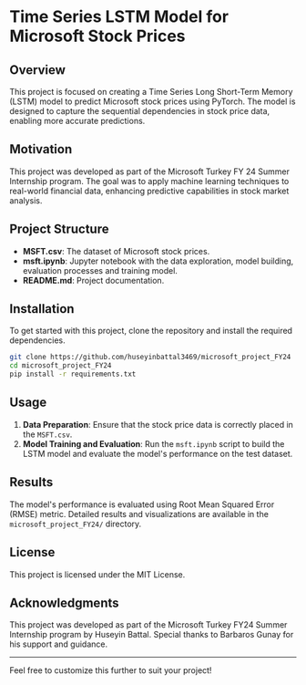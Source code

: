 # Time Series LSTM Model for Microsoft Stock Prices

## Overview

This project is focused on creating a Time Series Long Short-Term Memory (LSTM) model to predict Microsoft stock prices using PyTorch. The model is designed to capture the sequential dependencies in stock price data, enabling more accurate predictions.

## Motivation

This project was developed as part of the Microsoft Turkey FY 24 Summer Internship program. The goal was to apply machine learning techniques to real-world financial data, enhancing predictive capabilities in stock market analysis.

## Project Structure

- **MSFT.csv**: The dataset of Microsoft stock prices.
- **msft.ipynb**: Jupyter notebook with the data exploration, model building, evaluation processes and training model.
- **README.md**: Project documentation.

## Installation

To get started with this project, clone the repository and install the required dependencies.

```bash
git clone https://github.com/huseyinbattal3469/microsoft_project_FY24
cd microsoft_project_FY24
pip install -r requirements.txt
```

## Usage

1. **Data Preparation**: Ensure that the stock price data is correctly placed in the `MSFT.csv`.
2. **Model Training and Evaluation**: Run the `msft.ipynb` script to build the LSTM model and evaluate the model's performance on the test dataset.

## Results

The model's performance is evaluated using Root Mean Squared Error (RMSE) metric. Detailed results and visualizations are available in the `microsoft_project_FY24/` directory.

## License

This project is licensed under the MIT License.

## Acknowledgments

This project was developed as part of the Microsoft Turkey FY24 Summer Internship program by Huseyin Battal. Special thanks to Barbaros Gunay for his support and guidance.

---

Feel free to customize this further to suit your project!
